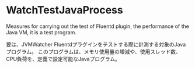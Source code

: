 WatchTestJavaProcess
====================

Measures for carrying out the test of Fluentd plugin, the performance of the Java VM, it is a test program.

要は、JVMWatcher Fluentdプラグインをテストする際に計測する対象のJavaプログラム。
このプログラムは、メモリ使用量の増減や、使用スレッド数、CPU負荷を、定義で設定可能なJavaプログラム。
